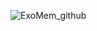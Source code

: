 ![ExoMem_github](https://user-images.githubusercontent.com/7812207/170970423-8eac79e2-a6a1-42d2-83bb-ab1d557759f7.png)
